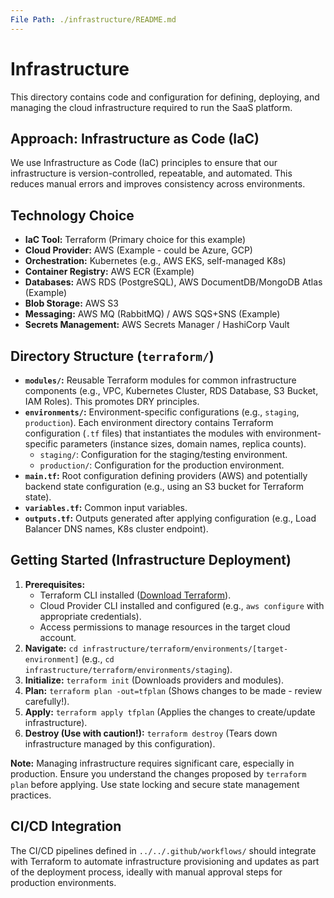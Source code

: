 ```yaml
---
File Path: ./infrastructure/README.md
---
```

# Infrastructure

This directory contains code and configuration for defining, deploying, and managing the cloud infrastructure required to run the SaaS platform.

## Approach: Infrastructure as Code (IaC)

We use Infrastructure as Code (IaC) principles to ensure that our infrastructure is version-controlled, repeatable, and automated. This reduces manual errors and improves consistency across environments.

## Technology Choice

*   **IaC Tool:** Terraform (Primary choice for this example)
*   **Cloud Provider:** AWS (Example - could be Azure, GCP)
*   **Orchestration:** Kubernetes (e.g., AWS EKS, self-managed K8s)
*   **Container Registry:** AWS ECR (Example)
*   **Databases:** AWS RDS (PostgreSQL), AWS DocumentDB/MongoDB Atlas (Example)
*   **Blob Storage:** AWS S3
*   **Messaging:** AWS MQ (RabbitMQ) / AWS SQS+SNS (Example)
*   **Secrets Management:** AWS Secrets Manager / HashiCorp Vault

## Directory Structure (`terraform/`)

*   **`modules/`:** Reusable Terraform modules for common infrastructure components (e.g., VPC, Kubernetes Cluster, RDS Database, S3 Bucket, IAM Roles). This promotes DRY principles.
*   **`environments/`:** Environment-specific configurations (e.g., `staging`, `production`). Each environment directory contains Terraform configuration (`.tf` files) that instantiates the modules with environment-specific parameters (instance sizes, domain names, replica counts).
    *   `staging/`: Configuration for the staging/testing environment.
    *   `production/`: Configuration for the production environment.
*   **`main.tf`:** Root configuration defining providers (AWS) and potentially backend state configuration (e.g., using an S3 bucket for Terraform state).
*   **`variables.tf`:** Common input variables.
*   **`outputs.tf`:** Outputs generated after applying configuration (e.g., Load Balancer DNS names, K8s cluster endpoint).

## Getting Started (Infrastructure Deployment)

1.  **Prerequisites:**
    *   Terraform CLI installed ([Download Terraform](https://developer.hashicorp.com/terraform/downloads)).
    *   Cloud Provider CLI installed and configured (e.g., `aws configure` with appropriate credentials).
    *   Access permissions to manage resources in the target cloud account.
2.  **Navigate:** `cd infrastructure/terraform/environments/[target-environment]` (e.g., `cd infrastructure/terraform/environments/staging`).
3.  **Initialize:** `terraform init` (Downloads providers and modules).
4.  **Plan:** `terraform plan -out=tfplan` (Shows changes to be made - review carefully!).
5.  **Apply:** `terraform apply tfplan` (Applies the changes to create/update infrastructure).
6.  **Destroy (Use with caution!):** `terraform destroy` (Tears down infrastructure managed by this configuration).

**Note:** Managing infrastructure requires significant care, especially in production. Ensure you understand the changes proposed by `terraform plan` before applying. Use state locking and secure state management practices.

## CI/CD Integration

The CI/CD pipelines defined in `../../.github/workflows/` should integrate with Terraform to automate infrastructure provisioning and updates as part of the deployment process, ideally with manual approval steps for production environments.